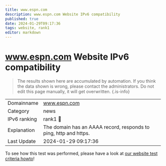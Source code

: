 ```yaml
---
title: www.espn.com
description: www.espn.com Website IPv6 compatibility
published: true
date: 2024-01-29T09:17:36
tags: website, rank1
editor: markdown
---
```


# www.espn.com Website IPv6 compatibility

> The results shown here are accumulated by automation. If you think the data shown is wrong, please contact the administrators. 
> Do not edit this page manually, it will get overwritten.
{.is-info}


|   |   |
| - | - |
| Domainname | www.espn.com
| Category | news |
| IPv6 ranking | rank1 :1st_place_medal: |
| Explanation | The domain has an AAAA record, responds to ping, http and https. |
| Last Update | 2024-01-29 09:17:36 |

To see how this test was performed, please have a look at [our website test criteria howto](/howto/testcriteria/website)!

